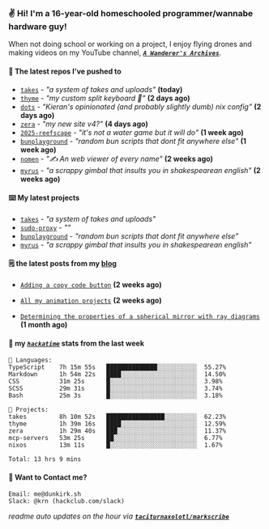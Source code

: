 ### ✌️ Hi! I'm a 16-year-old homeschooled programmer/wannabe hardware guy!

When not doing school or working on a project, I enjoy flying drones and making videos on my YouTube channel, [**_`A Wanderer's Archives`_**](https://youtube.com/@wanderer.archives).

#### 👷 The latest repos I've pushed to

- [`takes`](https://github.com/taciturnaxolotl/takes) - _"a system of takes and uploads"_ **(today)**
- [`thyme`](https://github.com/taciturnaxolotl/thyme) - _"my custom split keyboard 🫶"_ **(2 days ago)**
- [`dots`](https://github.com/taciturnaxolotl/dots) - _"Kieran's opinionated (and probably slightly dumb) nix config"_ **(2 days ago)**
- [`zera`](https://github.com/taciturnaxolotl/zera) - _"my new site v4?"_ **(4 days ago)**
- [`2025-reefscape`](https://github.com/df1317/2025-reefscape) - _"it's not a water game but it will do"_ **(1 week ago)**
- [`bunplayground`](https://github.com/taciturnaxolotl/bunplayground) - _"random bun scripts that dont fit anywhere else"_ **(1 week ago)**
- [`nomen`](https://github.com/aramshiva/nomen) - _"✍️ An web viewer of every name"_ **(2 weeks ago)**
- [`myrus`](https://github.com/taciturnaxolotl/myrus) - _"a scrappy gimbal that insults you in shakespearean english"_ **(2 weeks ago)**

#### ⌨️ My latest projects

- [`takes`](https://github.com/taciturnaxolotl/takes) - _"a system of takes and uploads"_
- [`sudo-proxy`](https://github.com/taciturnaxolotl/sudo-proxy) - _""_
- [`bunplayground`](https://github.com/taciturnaxolotl/bunplayground) - _"random bun scripts that dont fit anywhere else"_
- [`myrus`](https://github.com/taciturnaxolotl/myrus) - _"a scrappy gimbal that insults you in shakespearean english"_

#### 🗒️ the latest posts from my [blog](https://dunkirk.sh)

- [`Adding a copy code button`](https://dunkirk.sh/blog/adding-a-copy-button/) **(2 weeks ago)**

- [`All my animation projects`](https://dunkirk.sh/blog/my-animations/) **(2 weeks ago)**

- [`Determining the properties of a spherical mirror with ray diagrams`](https://dunkirk.sh/blog/spherical-ray-diagrams/) **(1 month ago)**



#### 📡 my [_`hackatime`_](https://waka.hackclub.com) stats from the last week

```text
💾 Languages:
TypeScript    7h 15m 55s   ██████████████░░░░░░░░░░░  55.27%
Markdown      1h 54m 22s   ████░░░░░░░░░░░░░░░░░░░░░  14.50%
CSS           31m 25s      █░░░░░░░░░░░░░░░░░░░░░░░░  3.98%
SCSS          29m 31s      █░░░░░░░░░░░░░░░░░░░░░░░░  3.74%
Bash          25m 3s       █░░░░░░░░░░░░░░░░░░░░░░░░  3.18%

💼 Projects:
takes         8h 10m 52s   ████████████████░░░░░░░░░  62.23%
thyme         1h 39m 16s   ████░░░░░░░░░░░░░░░░░░░░░  12.59%
zera          1h 29m 40s   ███░░░░░░░░░░░░░░░░░░░░░░  11.37%
mcp-servers   53m 25s      ██░░░░░░░░░░░░░░░░░░░░░░░  6.77%
nixos         13m 11s      █░░░░░░░░░░░░░░░░░░░░░░░░  1.67%

Total: 13 hrs 9 mins
```

#### 📮 Want to Contact me?

```text
Email: me@dunkirk.sh
Slack: @krn (hackclub.com/slack)
```

_readme auto updates on the hour via [**`taciturnaxolotl/markscribe`**](https://github.com/taciturnaxolotl/markscribe)_
